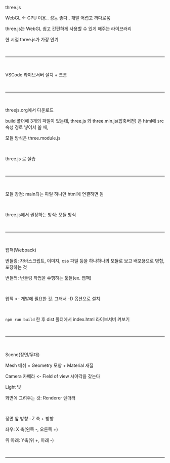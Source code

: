 three.js

WebGL <- GPU 이용.. 성능 좋다.. 개발 어렵고 까다로움

three.js는 WebGL 쉽고 간편하게 사용할 수 있게 해주는 라이브러리

현 시점 three.js가 가장 인기

<br />

---

<br />

VSCode 라이브서버 설치 + 크롬

<br />

---

<br />

threejs.org에서 다운로드

build 폴더에 3개의 파일이 있는데, three.js 와 three.min.js(압축버전) 은 html에 src 속성 경로 넣어서 쓸 때,

모듈 방식은 three.module.js

<br />

three.js 로 실습

<br />

---

<br />

모듈 장점: main되는 파일 하나만 html에 연결하면 됨

<br />

three.js에서 권장하는 방식: 모듈 방식

<br />

---

<br />

웹팩(Webpack)

번들링: 자바스크립트, 이미지, css 파일 등을 하나하나의 모듈로 보고 배포용으로 병합, 포장하는 것

번들러: 번들링 작업을 수행하는 툴들(ex. 웹팩)

<br />

웹팩 <- 개발에 필요한 것. 그래서 -D 옵션으로 설치

<br />

`npm run build` 한 후 dist 폴더에서 index.html 라이브서버 켜보기

<br />

---

<br />

Scene(장면/무대)

Mesh 메쉬 = Geometry 모양 + Material 재질

Camera 카메라 <- Field of view 시야각을 갖는다

Light 빛

화면에 그려주는 것: Renderer 렌더러

<br />

정면 앞 방향 : Z 축 + 방향

좌우: X 축(왼쪽 -, 오른쪽 +)

위 아래: Y축(위 +, 아래 -)

<br />

---

<br />
